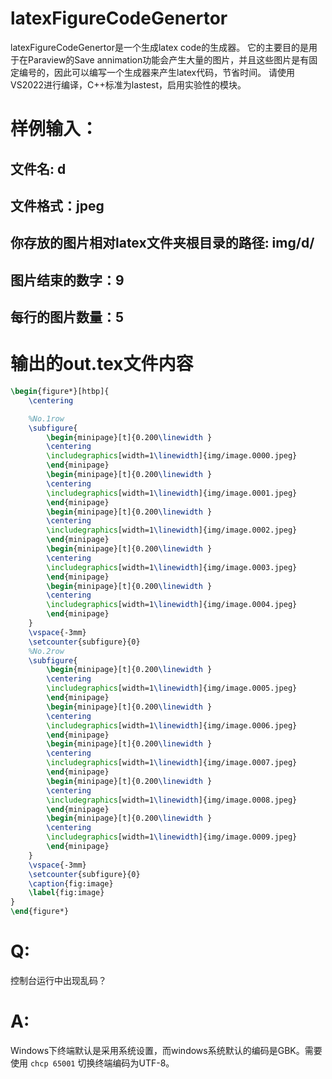 # latexFigureCodeGenertor
latexFigureCodeGenertor是一个生成latex code的生成器。
它的主要目的是用于在Paraview的Save annimation功能会产生大量的图片，并且这些图片是有固定编号的，因此可以编写一个生成器来产生latex代码，节省时间。
请使用VS2022进行编译，C++标准为lastest，启用实验性的模块。
# 样例输入：
## 文件名: d
## 文件格式：jpeg
## 你存放的图片相对latex文件夹根目录的路径: img/d/
## 图片结束的数字：9
## 每行的图片数量：5

# 输出的out.tex文件内容

``` latex
\begin{figure*}[htbp]{
	\centering

	%No.1row
	\subfigure{
		\begin{minipage}[t]{0.200\linewidth }
		\centering
		\includegraphics[width=1\linewidth]{img/image.0000.jpeg}
		\end{minipage}
		\begin{minipage}[t]{0.200\linewidth }
		\centering
		\includegraphics[width=1\linewidth]{img/image.0001.jpeg}
		\end{minipage}
		\begin{minipage}[t]{0.200\linewidth }
		\centering
		\includegraphics[width=1\linewidth]{img/image.0002.jpeg}
		\end{minipage}
		\begin{minipage}[t]{0.200\linewidth }
		\centering
		\includegraphics[width=1\linewidth]{img/image.0003.jpeg}
		\end{minipage}
		\begin{minipage}[t]{0.200\linewidth }
		\centering
		\includegraphics[width=1\linewidth]{img/image.0004.jpeg}
		\end{minipage}
	}
	\vspace{-3mm}
	\setcounter{subfigure}{0}
	%No.2row
	\subfigure{
		\begin{minipage}[t]{0.200\linewidth }
		\centering
		\includegraphics[width=1\linewidth]{img/image.0005.jpeg}
		\end{minipage}
		\begin{minipage}[t]{0.200\linewidth }
		\centering
		\includegraphics[width=1\linewidth]{img/image.0006.jpeg}
		\end{minipage}
		\begin{minipage}[t]{0.200\linewidth }
		\centering
		\includegraphics[width=1\linewidth]{img/image.0007.jpeg}
		\end{minipage}
		\begin{minipage}[t]{0.200\linewidth }
		\centering
		\includegraphics[width=1\linewidth]{img/image.0008.jpeg}
		\end{minipage}
		\begin{minipage}[t]{0.200\linewidth }
		\centering
		\includegraphics[width=1\linewidth]{img/image.0009.jpeg}
		\end{minipage}
	}
	\vspace{-3mm}
	\setcounter{subfigure}{0}
	\caption{fig:image}
	\label{fig:image}
}
\end{figure*}
```

# Q:
控制台运行中出现乱码？
# A:
Windows下终端默认是采用系统设置，而windows系统默认的编码是GBK。需要使用
``` chcp 65001 ```
切换终端编码为UTF-8。